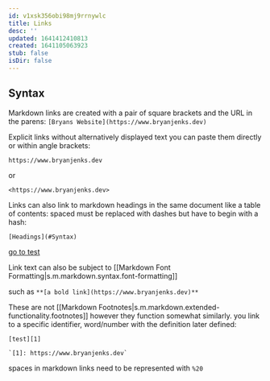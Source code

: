 ```yaml
---
id: v1xsk356obi98mj9rrnywlc
title: Links
desc: ''
updated: 1641412410813
created: 1641105063923
stub: false
isDir: false
---
```



## Syntax

Markdown links are created with a pair of square brackets and the URL in the parens: `[Bryans Website](https://www.bryanjenks.dev)`

Explicit links without alternatively displayed text you can paste them directly or within angle brackets:

`https://www.bryanjenks.dev`

or

`<https://www.bryanjenks.dev>`

Links can also link to markdown headings in the same document like a table of contents: spaced must be replaced with dashes but have to begin with a hash:

`[Headings](#Syntax)`

[go to test](#test)

Link text can also be subject to [[Markdown Font Formatting|s.m.markdown.syntax.font-formatting]]

such as `**[a bold link](https://www.bryanjenks.dev)**`

These are not [[Markdown Footnotes|s.m.markdown.extended-functionality.footnotes]] however they function somewhat similarly. you link to a specific identifier, word/number with the definition later defined:

`[test][1]`

```
`[1]: https://www.bryanjenks.dev`
```

spaces in markdown links need to be represented with `%20` 
